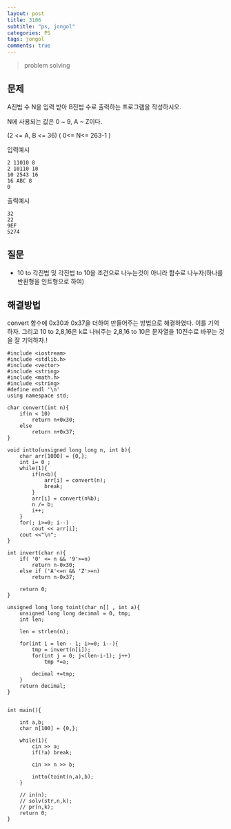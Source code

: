 ```yaml
---
layout: post
title: 3106
subtitle: "ps, jongol"
categories: PS
tags: jongol
comments: true
---
```

> problem solving

## 문제
A진법 수 N을 입력 받아 B진법 수로 출력하는 프로그램을 작성하시오.

N에 사용되는 값은 0 ~ 9, A ~ Z이다.

(2 <= A, B <= 36) ( 0<= N<= 263-1 )


입력예시    
```
2 11010 8   
2 10110 10  
10 2543 16
16 ABC 8
0
```
출력예시
```   
32
22
9EF
5274
```   



## 질문
  * 10 to 각진법 및 각진법 to 10을 조건으로 나누는것이 아니라 함수로 나누자(하나를 반환형을 인트형으로 하여)
    
## 해결방법
  convert 함수에 0x30과 0x37을 더하여 만들어주는 방법으로 해결하였다. 이를 기억하자. 그리고 10 to 2,8,16은 k로 나눠주는 2,8,16 to 10은 문자열을 10진수로 바꾸는 것을 잘 기억하자.!

  
~~~
#include <iostream>
#include <stdlib.h>
#include <vector>
#include <string>
#include <math.h>
#include <string>
#define endl '\n'
using namespace std;

char convert(int n){
	if(n < 10)
		return n+0x30;
	else 
		return n+0x37;
}

void intto(unsigned long long n, int b){
	char arr[1000] = {0,};
	int i= 0 ; 
	while(1){
		if(n<b){
			arr[i] = convert(n);
			break;
		}
		arr[i] = convert(n%b);
		n /= b;
		i++;
	}
	for(; i>=0; i--)
		cout << arr[i];
	cout <<"\n";
}

int invert(char n){
	if( '0' <= n && '9'>=n)
		return n-0x30;
	else if ('A'<=n && 'Z'>=n)
		return n-0x37;

	return 0;
}

unsigned long long toint(char n[] , int a){
	unsigned long long decimal = 0, tmp;
	int len;

	len = strlen(n);

	for(int i = len - 1; i>=0; i--){
		tmp = invert(n[i]);
		for(int j = 0; j<(len-i-1); j++)
			tmp *=a;

		decimal +=tmp;
	}
	return decimal;
}


int main(){

	int a,b;
	char n[100] = {0,};

	while(1){
		cin >> a;
		if(!a) break;

		cin >> n >> b;

		intto(toint(n,a),b);
	}

	// in(n);
	// solv(str,n,k);
	// pr(n,k);
	return 0;
}
~~~


